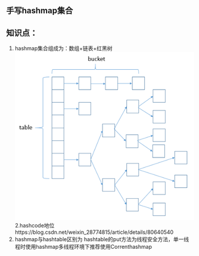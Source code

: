 ## 手写hashmap集合
## 知识点：
1. hashmap集合组成为：数组+链表+红黑树
![Image text](https://github.com/zhoyou/zhoyou-hashmap/raw/master/img/616953-20160304192851940-1880633940.png)  
2.hashcode地位https://blog.csdn.net/weixin_28774815/article/details/80640540  
3. hashmap与hashtable区别为  hashtable的put方法为线程安全方法，单一线程时使用hashmap多线程环境下推荐使用Correnthashmap

